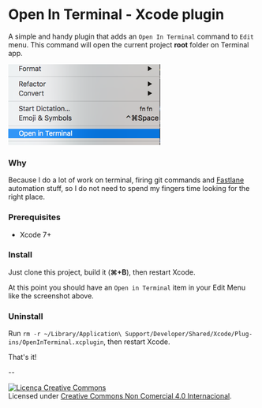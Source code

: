 # Open In Terminal - Xcode plugin

A simple and handy plugin that adds an `Open In Terminal` command to `Edit` menu. This command will open the current project **root** folder on Terminal app.

![Menu](sshot.png)

### Why

Because I do a lot of work on terminal, firing git commands and [Fastlane](https://fastlane.tools) automation stuff, so I do not need to spend my fingers time looking for the right place.


### Prerequisites

- Xcode 7+

### Install

Just clone this project, build it (**⌘+B**), then restart Xcode.

At this point you should have an `Open in Terminal` item in your Edit Menu like the screenshot above.

### Uninstall

Run `rm -r ~/Library/Application\ Support/Developer/Shared/Xcode/Plug-ins/OpenInTerminal.xcplugin`, then restart Xcode.

That's it!

--
<p class="copyright text-muted"><a rel="license" href="http://creativecommons.org/licenses/by-nc/4.0/"><img alt="Licença Creative Commons" style="border-width:0; display: inline;" src="https://i.creativecommons.org/l/by-nc/4.0/88x31.png" /></a><br />Licensed under <a rel="license" href="http://creativecommons.org/licenses/by-nc/4.0/">Creative Commons Non Comercial 4.0 Internacional</a>.</p>